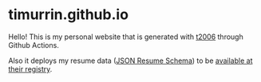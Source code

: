 # timurrin.github.io

Hello! This is my personal website that is generated with [t2006](https://github.com/cinnabar-forge/t2006) through Github Actions.

Also it deploys my resume data ([JSON Resume Schema](https://jsonresume.org)) to be [available at their registry](https://registry.jsonresume.org/timurrin).